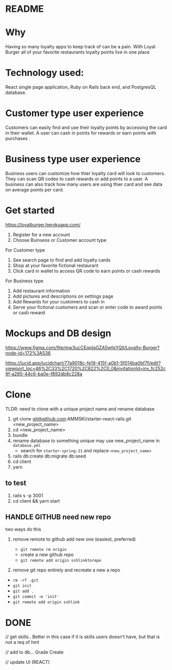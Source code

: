 # README

# Why

Having so many loyalty apps to keep track of can be a pain. With Loyal Burger all of your favorite restaurants loyalty points live in one place

# Technology used:

React single page application, Ruby on Rails back end, and PostgresQL database.

# Customer type user experience 

Customers can easily find and use their loyalty points by accessing the card in their wallet. A user can cash in points for rewards or earn points with purchases . 

# Business type user experience 

Business users can customize how thier loyalty card will look to customers. They can scan QR codes to cash rewards or add points to a user. A business can also track how many users are using thier card and see data on average points per card. 

# Get started 
https://loyalburger.herokuapp.com/
1. Register for a new account
2. Choose Buinsess or Customer account type

For Customer type
1. See search page to find and add loyalty cards
2. Shop at your favorite fictional restaurant 
3. Click card in wallet to access QR code to earn points or cash rewards

For Business type
1. Add restaurant information
2. Add pictures and descriptions on settings page
3. Add Rewards for your customers to cash in
4. Serve your fictional customers and scan or enter code to award points or cash reward

# Mockups and DB design 

https://www.figma.com/file/mw3ucCEqpIaGZA5wfqYQll/Loyalty-Burger?node-id=172%3A536

https://lucid.app/lucidchart/77a9018c-fe19-415f-a0b1-5f014ba0bf7f/edit?viewport_loc=46%2C33%2C1720%2C822%2C0_0&invitationId=inv_fc252c9f-a285-44c6-ba0e-f892db8c228a

# Clone

TLDR: need to clone with a unique project name and rename database

1. git clone git@github.com:AMMSKI/starter-react-rails.git <new_project_name>
2. cd <new_project_name>
3. bundle
4. rename database to something unique may use new_project_name in `database.yml`
   - search for `starter-spring-21` and replace `<new_project_name>`
5. rails db:create db:migrate db:seed
6. cd client
7. yarn

## to test

1. rails s -p 3001
2. cd client && yarn start

## HANDLE GITHUB need new repo

two ways do this

1. remove remote to github add new one (easiest, preferred)

   - `git remote rm origin`
   - create a new github repo
   - `git remote add origin sshlinktorepo`

2. remove git repo entirely and recreate a new a repo

- `rm -rf .git`
- `git init`
- `git add .`
- `git commit -m 'init'`
- `git remote add origin sshlink`

# DONE

// get skills.. Better in this case if it is skills users doesn't have, but that is not a req of hmt

// add to db... Grade Create

// update UI (REACT)
